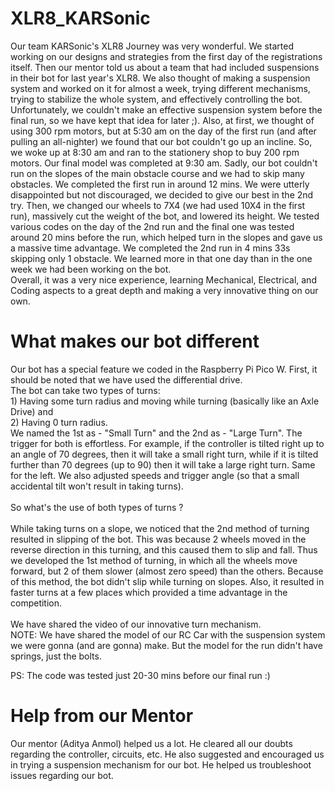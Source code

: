 # XLR8_KARSonic
Our team KARSonic's XLR8 Journey was very wonderful. We started working on our designs and strategies from the first day of the registrations itself. Then our mentor told us about a team that had included suspensions in their bot for last year's XLR8. We also thought of making a suspension system and worked on it for almost a week, trying different mechanisms, trying to stabilize the whole system, and effectively controlling the bot. Unfortunately, we couldn't make an effective suspension system before the final run, so we have kept that idea for later ;). Also, at first, we thought of using 300 rpm motors, but at 5:30 am on the day of the first run (and after pulling an all-nighter) we found that our bot couldn't go up an incline. So, we woke up at 8:30 am and ran to the stationery shop to buy 200 rpm motors. Our final model was completed at 9:30 am. Sadly, our bot couldn't run on the slopes of the main obstacle course and we had to skip many obstacles. We completed the first run in around 12 mins. We were utterly disappointed but not discouraged, we decided to give our best in the 2nd try. Then, we changed our wheels to 7X4 (we had used 10X4 in the first run), massively cut the weight of the bot, and lowered its height. We tested various codes on the day of the 2nd run and the final one was tested around 20 mins before the run, which helped turn in the slopes and gave us a massive time advantage. We completed the 2nd run in 4 mins 33s skipping only 1 obstacle. We learned more in that one day than in the one week we had been working on the bot.<br/>
Overall, it was a very nice experience, learning Mechanical, Electrical, and Coding aspects to a great depth and making a very innovative thing on our own.


# What makes our bot different
Our bot has a special feature we coded in the Raspberry Pi Pico W. First, it should be noted that we have used the differential drive. <br/>The bot can take two types of turns: <br/>1) Having some turn radius and moving while turning (basically like an Axle Drive) and 
<br/>2) Having 0 turn radius. 
<br/> We named the 1st as - "Small Turn" and the 2nd as - "Large Turn". The trigger for both is effortless. For example, if the controller is tilted right up to an angle of 70 degrees, then it will take a small right turn, while if it is tilted further than 70 degrees (up to 90) then it will take a large right turn. Same for the left. We also adjusted speeds and trigger angle (so that a small accidental tilt won't result in taking turns).
<br/><br/>
So what's the use of both types of turns ?
<br/><br/>
While taking turns on a slope, we noticed that the 2nd method of turning resulted in slipping of the bot. This was because 2 wheels moved in the reverse direction in this turning, and this caused them to slip and fall. Thus we developed the 1st method of turning, in which all the wheels move forward, but 2 of them slower (almost zero speed) than the others. Because of this method, the bot didn't slip while turning on slopes. Also, it resulted in faster turns at a few places which provided a time advantage in the competition. 
<br/><br/> We have shared the video of our innovative turn mechanism. <br/>NOTE: We have shared the model of our RC Car with the suspension system we were gonna (and are gonna) make. But the model for the run didn't have springs, just the bolts.

PS: The code was tested just 20-30 mins before our final run :)

# Help from our Mentor

Our mentor (Aditya Anmol) helped us a lot. He cleared all our doubts regarding the controller, circuits, etc. He also suggested and encouraged us in trying a suspension mechanism for our bot. He helped us troubleshoot issues regarding our bot.
